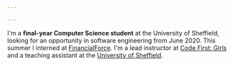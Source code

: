 ```yaml
---

---
```

I'm a **final-year Computer Science student** at the University of Sheffield, looking for an opportunity in software engineering from June 2020. This summer I interned at [FinancialForce](https://financialforce.com). I'm a lead instructor at [Code First: Girls](https://codefirstgirls.org.uk) and a teaching assistant at the [University of Sheffield](https://www.sheffield.ac.uk/dcs).
